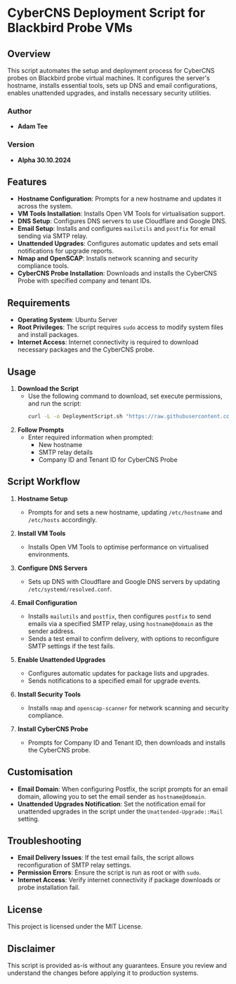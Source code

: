 # CyberCNS Deployment Script for Blackbird Probe VMs

## Overview
This script automates the setup and deployment process for CyberCNS probes on Blackbird probe virtual machines. It configures the server's hostname, installs essential tools, sets up DNS and email configurations, enables unattended upgrades, and installs necessary security utilities.

### Author
- **Adam Tee**

### Version
- **Alpha 30.10.2024**

## Features
- **Hostname Configuration**: Prompts for a new hostname and updates it across the system.
- **VM Tools Installation**: Installs Open VM Tools for virtualisation support.
- **DNS Setup**: Configures DNS servers to use Cloudflare and Google DNS.
- **Email Setup**: Installs and configures `mailutils` and `postfix` for email sending via SMTP relay.
- **Unattended Upgrades**: Configures automatic updates and sets email notifications for upgrade reports.
- **Nmap and OpenSCAP**: Installs network scanning and security compliance tools.
- **CyberCNS Probe Installation**: Downloads and installs the CyberCNS Probe with specified company and tenant IDs.

## Requirements
- **Operating System**: Ubuntu Server
- **Root Privileges**: The script requires `sudo` access to modify system files and install packages.
- **Internet Access**: Internet connectivity is required to download necessary packages and the CyberCNS probe.

## Usage
1. **Download the Script**
   - Use the following command to download, set execute permissions, and run the script:
     ```bash
     curl -L -o DeploymentScript.sh "https://raw.githubusercontent.com/Red5Blackbird/Blackbird-Scripts/refs/heads/main/CyberCNS-Probe/DeploymentScript.sh" && chmod +x DeploymentScript.sh && ./DeploymentScript.sh
     ```
2. **Follow Prompts**
   - Enter required information when prompted:
     - New hostname
     - SMTP relay details
     - Company ID and Tenant ID for CyberCNS Probe

## Script Workflow

1. **Hostname Setup**
   - Prompts for and sets a new hostname, updating `/etc/hostname` and `/etc/hosts` accordingly.

2. **Install VM Tools**
   - Installs Open VM Tools to optimise performance on virtualised environments.

3. **Configure DNS Servers**
   - Sets up DNS with Cloudflare and Google DNS servers by updating `/etc/systemd/resolved.conf`.

4. **Email Configuration**
   - Installs `mailutils` and `postfix`, then configures `postfix` to send emails via a specified SMTP relay, using `hostname@domain` as the sender address.
   - Sends a test email to confirm delivery, with options to reconfigure SMTP settings if the test fails.

5. **Enable Unattended Upgrades**
   - Configures automatic updates for package lists and upgrades.
   - Sends notifications to a specified email for upgrade events.

6. **Install Security Tools**
   - Installs `nmap` and `openscap-scanner` for network scanning and security compliance.

7. **Install CyberCNS Probe**
   - Prompts for Company ID and Tenant ID, then downloads and installs the CyberCNS probe.

## Customisation
- **Email Domain**: When configuring Postfix, the script prompts for an email domain, allowing you to set the email sender as `hostname@domain`.
- **Unattended Upgrades Notification**: Set the notification email for unattended upgrades in the script under the `Unattended-Upgrade::Mail` setting.

## Troubleshooting
- **Email Delivery Issues**: If the test email fails, the script allows reconfiguration of SMTP relay settings.
- **Permission Errors**: Ensure the script is run as root or with `sudo`.
- **Internet Access**: Verify internet connectivity if package downloads or probe installation fail.

## License
This project is licensed under the MIT License.

## Disclaimer
This script is provided as-is without any guarantees. Ensure you review and understand the changes before applying it to production systems.
